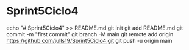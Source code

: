 # Sprint5Ciclo4
echo "# Sprint5Ciclo4" >> README.md
git init
git add README.md
git commit -m "first commit"
git branch -M main
git remote add origin https://github.com/julls19/Sprint5Ciclo4.git
git push -u origin main
